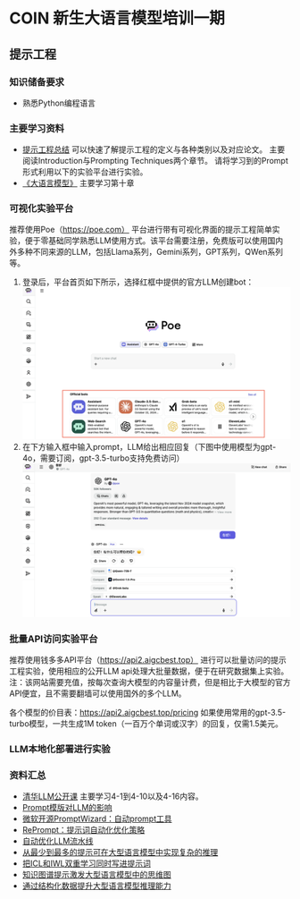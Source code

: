 # COIN 新生大语言模型培训一期


## 提示工程

### 知识储备要求
* 熟悉Python编程语言

### 主要学习资料
* [提示工程总结](https://www.promptingguide.ai/zh)
可以快速了解提示工程的定义与各种类别以及对应论文。
主要阅读Introduction与Prompting Techniques两个章节。
请将学习到的Prompt形式利用以下的实验平台进行实验。
* [《大语言模型》](LLM.pdf) 主要学习第十章

### 可视化实验平台
推荐使用Poe（https://poe.com）
平台进行带有可视化界面的提示工程简单实验，便于零基础同学熟悉LLM使用方式。该平台需要注册，免费版可以使用国内外多种不同来源的LLM，包括Llama系列，Gemini系列，GPT系列，QWen系列等。

1. 登录后，平台首页如下所示，选择红框中提供的官方LLM创建bot：
![](figure/poe1.png)
2. 在下方输入框中输入prompt，LLM给出相应回复（下图中使用模型为gpt-4o，需要订阅，gpt-3.5-turbo支持免费访问）
![](figure/poe2.png)

### 批量API访问实验平台
推荐使用钱多多API平台（https://api2.aigcbest.top）
进行可以批量访问的提示工程实验，使用相应的公开LLM api处理大批量数据，便于在研究数据集上实验。注：该网站需要充值，按每次查询大模型的内容量计费，但是相比于大模型的官方API便宜，且不需要翻墙可以使用国外的多个LLM。

各个模型的价目表：https://api2.aigcbest.top/pricing 
如果使用常用的gpt-3.5-turbo模型，一共生成1M token（一百万个单词或汉字）的回复，仅需1.5美元。

### LLM本地化部署进行实验


### 资料汇总

* [清华LLM公开课](https://www.bilibili.com/video/BV1UG411p7zv?buvid=XU11F2D1F1B6721741676EA71D3F31356C54F&from_spmid=playlist.playlist-detail.0.0&is_story_h5=false&mid=w7mFjjzdrDXbKb0J8YwY7g%3D%3D&plat_id=116&share_from=ugc&share_medium=android&share_plat=android&share_session_id=00d7fb01-933c-42b3-89c7-7db4d68bd324&share_source=WEIXIN&share_tag=s_i&spmid=united.player-video-detail.0.0&timestamp=1725711243&unique_k=HMZ3qGQ&up_id=493282299&wxfid=o7omF0RtW5yr6BgHzKzhtWiTIqNQ&share_times=2&_unique_id_=8e3bd8bb-c73e-43b4-b8fa-a40e89a44691&code=081C9dll2fDEQe44dlnl2sFU4u1C9dlx&state=&spm_id_from=333.788.videopod.episodes) 主要学习4-1到4-10以及4-16内容。
* [Prompt模版对LLM的影响](https://mp.weixin.qq.com/s/OFwqmnB8Qoq-am-OrRstIQ) 
* [微软开源PromptWizard：自动prompt工具](https://mp.weixin.qq.com/s/_0gERIijVNOlQuhmGv5mOg)
* [RePrompt：提示词自动化优化策略](https://mp.weixin.qq.com/s/R6ZsMZwiHNGcfVowUwPvaQ)
* [自动优化LLM流水线](https://mp.weixin.qq.com/s/oog-dCmWFqT6IAC06pIESA)
* [从最少到最多的提示可在大型语言模型中实现复杂的推理](https://mp.weixin.qq.com/s/HX0p0nTmtgOsgzNM8rT_SA)
* [把ICL和IWL双重学习同时写进提示词](https://mp.weixin.qq.com/s/xkSVSD017xaohG3V-1oRow)
* [知识图谱提示激发大型语言模型中的思维图](https://mp.weixin.qq.com/s/Q9qAHmzMjiWvZg8reTw7dQ)
* [通过结构化数据提升大型语言模型推理能力](https://mp.weixin.qq.com/s/wE60z0HtC2um7Wt5ScG-PQ)
